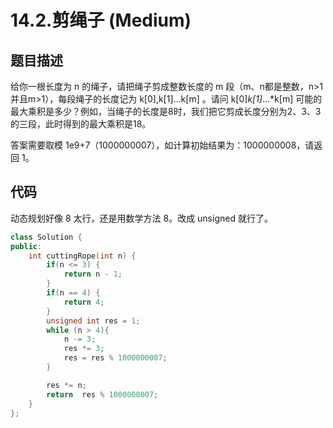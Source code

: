 # 14.2.剪绳子 (Medium)

## 题目描述

给你一根长度为 n 的绳子，请把绳子剪成整数长度的 m 段（m、n都是整数，n>1并且m>1），每段绳子的长度记为 k[0],k[1]...k[m] 。请问 k[0]*k[1]*...*k[m] 可能的最大乘积是多少？例如，当绳子的长度是8时，我们把它剪成长度分别为2、3、3的三段，此时得到的最大乘积是18。

答案需要取模 1e9+7（1000000007），如计算初始结果为：1000000008，请返回 1。

## 代码

动态规划好像 8 太行，还是用数学方法 8。改成 unsigned 就行了。

```c++
class Solution {
public:
    int cuttingRope(int n) {
        if(n <= 3) {
            return n - 1;
        }
        if(n == 4) {
            return 4;
        }
        unsigned int res = 1;
        while (n > 4){
            n -= 3;
            res *= 3;
            res = res % 1000000007;
        }

        res *= n;
        return  res % 1000000007;
    }
};
```
